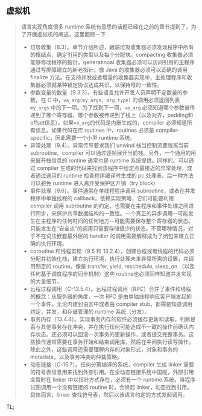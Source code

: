 ## 虚拟机

> 语言实现角度很多 runtime 系统有意思的话题已经在之前的章节提到了，为了开展虚拟机的阐述，这里回顾一下
>
> - 垃圾收集（8.3）。章节介绍所述，跟踪垃圾收集器必须发现程序中所有的根结点，确定引用的类型以及每个分配块。compacting 收集器必须能够修改程序的指针。generatinoal 收集器必须可以访问引用的主程序通过写屏障建立的新老指针。像 Java 的收集器必须可以正确的调用 finalize 方法。在支持并发或者增量的收集器实现中，主处理程序和收集器必须就某种锁定协议达成共识，以保持堆的一致性。
> - 参数变量的数量（9.3.3）。有些语言允许开发人员声明不定数量的参数。在 C 中，`va_arg(my_args, arg_type)` 的调用必须返回列表 `my_args` 中的下一项。为了找到下一项，`va_arg` 必须知道哪个参数被传递到了哪个寄存器，哪个参数被传递到了栈上（以及对齐，padding和offset信息）。如果`va_arg`的代码是内嵌生成的，compiler 必须知道所有信息。如果代码在库 routines 中，routines 必须是 compiler-specific，因此需要一个小型 runtime 系统。
> - 异常处理（9.4）。异常传导要求我们 unwind 栈当控制流要脱离当前 subroutine。compiler 可以通过逐帧展开当前栈。另外，一个通用的用来展开栈信息的 rontine 通常也是 runtime 系统提供。同样的，可以通过 compiler 生成的代码来找到该程序中给定点最接近的异常处理，或者通过通用的 runtime 检查程序编译时生成的 pc 处理表。后一种方法可以避免 runtime 进入离开受保护区开销（try block）
> - 事件处理（9.6）。事件通常在单线程程序调用 subroutine，或者在并发程序中单独线程的 callback。依赖实现策略，它们可能要利用 compiler 调用 subroutine 的约定。也需要在主程序和事件处理之间进行同步，来保护共享数据结构的一致性。一个真正的异步调用--可能发生在主程序的任何时间的任何地方--可能需要保存整个寄存器的状态。只能发生在“安全点”的调用只需要存储很少的状态。不管哪种情况，对于不在词法嵌套最外层的 handler 的调用需要解释成为了闭包来建立正确的执行环境。
> - coroutine 和线程实现（9.5 和 13.2.4）。创建协程或者线程的代码必须分配并初始化栈，建立执行环境，执行处理未来异常所需的设置，并调用制定的 routine。像是 transfer, yield, reschedule, sleep_on （以及任何基于调度程序的同步机制）这些 routine也必须同样知道并发实现的大量细节。
> - 远程过程调用（C-13.5.4）。远程过程调用（RPC）合并了事件和线程的概念：从服务器的角度，一次 RPC 是由单独线程响应客户端发起的一个事件。无论内建到语言中或者由 compiler stub，都需要知道调用约定，并发，和存储管理的 runtime 系统（分发）。
> - 事务内存（13.4.4）。实现事务内存的软件必须缓存更新和读取，判断是否与其他事务存在冲突，并在执行任何可能造成不一致的操作前确认内存状态。还必须可以回滚一次事务的更新操作，或者提交完整事务。这些操作通常需要在事务开始和结束调用库，然后在中间执行读写操作。除此之外，这些调用还需要理解内存的对象形式，对象和事务的 metadata，以及事务冲突的仲裁策略。
> - 动态链接（C-15.7）。任何分离编译的系统，compiler 生成 linker 需要的符号表信息用来找到外部引用。在全动态链接系统中国呢，外部引用会暂时在 linker 中以指针方式存在，必须有一个 runtime 系统。当程序试图调用一个没有链接的 routine 时，会唤起 linker，动态找到引用。具体而言，linker 查找符号表，然后以该语言约定的方式发起调用。

TL;